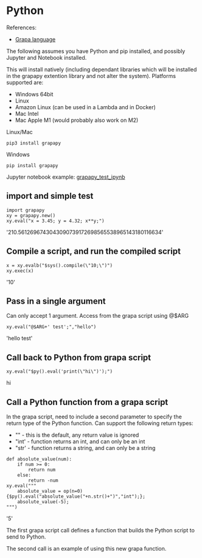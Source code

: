 # Python

References:
- [Grapa language](../README.md)

The following assumes you have Python and pip installed, and possibly Jupyter and Notebook installed. 

This will install natively (including dependant libraries which will be installed in the grapapy extention library and not alter the system). Platforms supported are:
- Windows 64bit
- Linux
- Amazon Linux (can be used in a Lambda and in Docker)
- Mac Intel
- Mac Apple M1 (would probably also work on M2)

Linux/Mac
```
pip3 install grapapy
```

Windows
```
pip install grapapy
```

Jupyter notebook example:
[grapapy_test_ipynb](../grapapy_test.ipynb)

## import and simple test
```
import grapapy
xy = grapapy.new()
xy.eval("x = 3.45; y = 4.32; x**y;")
```
'210.5612696743043090739172698565538965143180116634'

## Compile a script, and run the compiled script

```
x = xy.evalb("$sys().compile(\"10;\")")
xy.exec(x)
```
'10'

## Pass in a single argument
Can only accept 1 argument.
Access from the grapa script using @$ARG

```
xy.eval("@$ARG+' test';","hello")
```
'hello test'

## Call back to Python from grapa script
```
xy.eval("$py().eval('print(\"hi\")');")
```
hi

## Call a Python function from a grapa script
In the grapa script, need to include a second parameter to specify the return type of the Python function. Can support the following return types:
- "" - this is the default, any return value is ignored
- "int' - function returns an int, and can only be an int
- "str' - function returns a string, and can only be a string

```
def absolute_value(num):
    if num >= 0:
        return num
    else:
        return -num
xy.eval("""
    absolute_value = op(n=0){$py().eval("absolute_value("+n.str()+")","int");};
    absolute_value(-5);
""")
```
'5'

The first grapa script call defines a function that builds the Python script to send to Python.

The second call is an example of using this new grapa function.